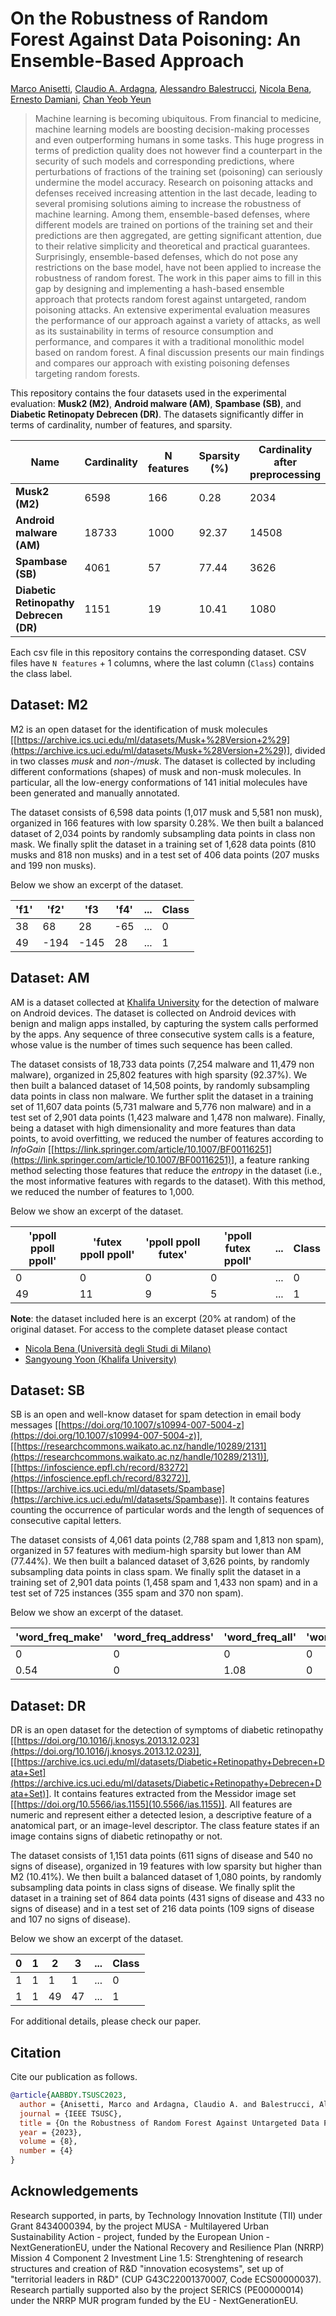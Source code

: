 # On the Robustness of Random Forest Against Data Poisoning: An Ensemble-Based Approach

[Marco Anisetti](https://homes.di.unimi.it/anisetti), [Claudio A. Ardagna](https://homes.di.unimi.it/ardagna), [Alessandro Balestrucci](https://sites.google.com/view/alessandrobalestrucci/scientific-activity), [Nicola Bena](https://homes.di.unimi.it/bena), [Ernesto Damiani](https://sesar.di.unimi.it/staff/ernesto-damiani/), [Chan Yeob Yeun](https://www.ku.ac.ae/academics/college-of-engineering/department/department-of-electrical-engineering-and-computer-science/people/dr-chan-yeob-yeun)

>  Machine learning is becoming ubiquitous. From financial to medicine, machine learning models are boosting decision-making processes and even outperforming humans in some tasks. This huge progress in terms of prediction quality does not however find a counterpart in the security of such models and corresponding predictions, where perturbations of fractions of the training set (poisoning) can seriously undermine the model accuracy. Research on poisoning attacks and defenses received increasing attention in the last decade, leading to several promising solutions aiming to increase the robustness of machine learning. Among them, ensemble-based defenses, where different models are trained on portions of the training set and their predictions are then aggregated, are getting significant attention, due to their relative simplicity and theoretical and practical guarantees. Surprisingly, ensemble-based defenses, which do not pose any restrictions on the base model, have not been applied to increase the robustness of random forest. The work in this paper aims to fill in this gap by designing and implementing a hash-based ensemble approach that protects random forest against untargeted, random poisoning attacks. An extensive experimental evaluation measures the performance of our approach against a variety of attacks, as well as its sustainability in terms of resource consumption and performance, and compares it with a traditional monolithic model based on random forest. A final discussion presents our main findings and compares our approach with existing poisoning defenses targeting random forests.

This repository contains the four datasets used in the experimental evaluation: **Musk2 (M2)**, **Android malware (AM)**, **Spambase (SB)**, and **Diabetic Retinopaty Debrecen (DR)**. The datasets significantly differ in terms of cardinality, number of features, and sparsity.

| Name | Cardinality | N features | Sparsity (%) | Cardinality after preprocessing | File name |
| - | - | - | - | - | - |
| **Musk2 (M2)** | 6598 | 166 | 0.28 | 2034 | [m2.csv](m2.csv) |
| **Android malware (AM)** | 18733 | 1000 | 92.37 | 14508 | [am.csv](am.csv) |
| **Spambase (SB)** | 4061 | 57 | 77.44 | 3626 | [sb.csv](sb.csv) |
| **Diabetic Retinopathy Debrecen (DR)** | 1151 | 19 | 10.41 | 1080 | [dr.csv](dr.csv) |

Each csv file in this repository contains the corresponding dataset. CSV files have `N features` + 1 columns, where the last column (`Class`) contains the class label.

## Dataset: M2

M2 is an open dataset for the identification of musk molecules [[https://archive.ics.uci.edu/ml/datasets/Musk+%28Version+2%29](https://archive.ics.uci.edu/ml/datasets/Musk+%28Version+2%29)], divided in two classes *musk* and *non\-/musk*. The dataset is collected by including different conformations (shapes) of musk and non-musk molecules. In particular, all the low-energy conformations of 141 initial molecules have been generated and manually annotated.

The dataset consists of 6,598 data points (1,017 musk and 5,581 non musk), organized in 166 features with low sparsity 0.28%. We then built a balanced dataset of 2,034 points by randomly subsampling data points in class non mask. We finally split the dataset in a training set of 1,628 data points (810 musks and 818 non musks) and in a test set of 406 data points (207 musks and 199 non musks).

Below we show an excerpt of the dataset.

| 'f1' | 'f2' | 'f3 | 'f4' | ... | Class |
| - | - | - | - | - | - |
| 38 | 68 | 28| -65 | ... | 0 |
| 49 | -194 | -145 | 28 | ... | 1 |

## Dataset: AM

AM is a dataset collected at [Khalifa University](ku.ac.ae) for the detection of malware on Android devices. The dataset is collected on Android devices with benign and malign apps installed, by capturing the system calls performed by the apps. Any sequence of three consecutive system calls is a feature, whose value is the number of times such sequence has been called.

The dataset consists of 18,733 data points (7,254 malware and 11,479 non malware), organized in 25,802 features with high sparsity (92.37%).  We then built a balanced dataset of 14,508 points, by randomly subsampling data points in class non malware. We further split the dataset in a training set of 11,607 data points (5,731 malware and 5,776 non malware) and in a test set of 2,901 data points (1,423 malware and 1,478 non malware). Finally, being a dataset with high dimensionality and more features than data points, to avoid overfitting, we reduced the number of features according to *InfoGain* [[https://link.springer.com/article/10.1007/BF00116251](https://link.springer.com/article/10.1007/BF00116251)], a feature ranking method selecting those features that reduce the *entropy* in the dataset (i.e., the most informative features with regards to the dataset). With this method, we reduced the number of features to 1,000.

Below we show an excerpt of the dataset.

| 'ppoll ppoll ppoll' | 'futex ppoll ppoll' | 'ppoll ppoll futex' | 'ppoll futex ppoll' | ... | Class |
| - | - | - | - | - | - |
| 0 | 0 | 0| 0 | ... | 0 |
| 49 | 11 | 9 | 5 | ... | 1 |

**Note**: the dataset included here is an excerpt (20% at random) of the original dataset. For access to the complete dataset please contact

- [Nicola Bena (Università degli Studi di Milano)](mailto:nicola.bena@unimi.it)
- [Sangyoung Yoon (Khalifa University)](mailto:sangyoung.yoon@ku.ac.ae)

## Dataset: SB

SB is an open and well-know dataset for spam detection in email body messages [[https://doi.org/10.1007/s10994-007-5004-z](https://doi.org/10.1007/s10994-007-5004-z)], [[https://researchcommons.waikato.ac.nz/handle/10289/2131](https://researchcommons.waikato.ac.nz/handle/10289/2131)], [[https://infoscience.epfl.ch/record/83272](https://infoscience.epfl.ch/record/83272)], [[https://archive.ics.uci.edu/ml/datasets/Spambase](https://archive.ics.uci.edu/ml/datasets/Spambase)]. It contains features counting the occurrence of particular words and the length of sequences of consecutive capital letters.

The dataset consists of 4,061 data points (2,788 spam and 1,813 non spam), organized in 57 features with medium-high sparsity but lower than AM (77.44%). We then built a balanced dataset of 3,626 points, by randomly subsampling data points in class spam. We finally split the dataset in a training set of 2,901 data points (1,458 spam and 1,433 non spam) and in a test set of 725 instances (355 spam and 370 non spam).

Below we show an excerpt of the dataset.

| 'word_freq_make' | 'word_freq_address' | 'word_freq_all' | 'word_freq_3d' | ... | Class |
| - | - | - | - | - | - |
| 0 | 0 | 0 | 0 | ... | 0 |
| 0.54 | 0 | 1.08 | 0 | ... | 1 |

## Dataset: DR

DR is an open dataset for the detection of symptoms of diabetic retinopathy [[https://doi.org/10.1016/j.knosys.2013.12.023](https://doi.org/10.1016/j.knosys.2013.12.023)], [[https://archive.ics.uci.edu/ml/datasets/Diabetic+Retinopathy+Debrecen+Data+Set](https://archive.ics.uci.edu/ml/datasets/Diabetic+Retinopathy+Debrecen+Data+Set)]. It contains features extracted from the Messidor image set [[https://doi.org/10.5566/ias.1155](10.5566/ias.1155)]. All features are numeric and represent either a detected lesion, a descriptive feature of a anatomical part, or an image-level descriptor. The class feature states if an image contains signs of diabetic retinopathy or not.

The dataset consists of 1,151 data points (611 signs of disease and 540 no signs of disease), organized in 19 features with low sparsity but higher than M2 (10.41%). We then built a balanced dataset of 1,080 points, by randomly subsampling data points in class signs of disease. We finally split the dataset in a training set of 864 data points (431 signs of disease and 433 no signs of disease) and in a test set of 216 data points (109 signs of disease and 107 no signs of disease).

Below we show an excerpt of the dataset.

| 0 | 1 | 2 | 3 | ... | Class |
| - | - | - | - | - | - |
| 1 | 1 | 1 | 1 | ... | 0 |
| 1 | 1 | 49 | 47 | ... | 1 |

For additional details, please check our paper.

## Citation

Cite our publication as follows.

```bibtex
@article{AABBDY.TSUSC2023,
  author = {Anisetti, Marco and Ardagna, Claudio A. and Balestrucci, Alessandro and Bena, Nicola and Damiani, Ernesto and Yeun, Chan Yeob},
  journal = {IEEE TSUSC},
  title = {On the Robustness of Random Forest Against Untargeted Data Poisoning: An Ensemble-Based Approach},
  year = {2023},
  volume = {8},
  number = {4}
}
```

## Acknowledgements

  Research supported, in parts, by Technology Innovation Institute (TII) under Grant 8434000394, by the project MUSA - Multilayered Urban Sustainability Action - project, funded by the European Union - NextGenerationEU, under the National Recovery and Resilience Plan (NRRP) Mission 4 Component 2 Investment Line 1.5: Strenghtening of research structures and creation of R\&D "innovation ecosystems", set up of "territorial leaders in R\&D" (CUP  G43C22001370007, Code ECS00000037).
  Research partially supported also by the project SERICS (PE00000014) under the NRRP MUR program funded by the EU - NextGenerationEU.
